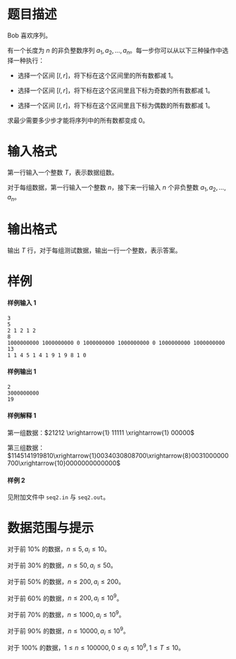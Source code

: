 
# 题目描述

Bob 喜欢序列。

有一个长度为 $n$ 的非负整数序列 $a_1, a_2, \dots, a_n$。每一步你可以从以下三种操作中选择一种执行：

- 选择一个区间 $[l, r]$，将下标在这个区间里的所有数都减 $1$。

- 选择一个区间 $[l, r]$，将下标在这个区间里且下标为奇数的所有数都减 $1$。

- 选择一个区间 $[l, r]$，将下标在这个区间里且下标为偶数的所有数都减 $1$。

求最少需要多少步才能将序列中的所有数都变成 $0$。


# 输入格式

第一行输入一个整数 $T$，表示数据组数。

对于每组数据，第一行输入一个整数 $n$，接下来一行输入 $n$ 个非负整数 $a_1, a_2, \dots, a_n$。


# 输出格式

输出 $T$ 行，对于每组测试数据，输出一行一个整数，表示答案。


# 样例

#### 样例输入 1

```
3
5
2 1 2 1 2
8
1000000000 1000000000 0 1000000000 1000000000 0 1000000000 1000000000
13
1 1 4 5 1 4 1 9 1 9 8 1 0
```

#### 样例输出 1

```plain
2
3000000000
19
```

#### 样例解释 1

第一组数据：$21212 \xrightarrow{1} 11111 \xrightarrow{1} 00000$

第三组数据：$1145141919810\xrightarrow{1}0034030808700\xrightarrow{8}0031000000700\xrightarrow{10}0000000000000$

#### 样例 2

见附加文件中 `seq2.in` 与 `seq2.out`。

# 数据范围与提示

对于前 $10\%$ 的数据，$n\le 5, a_i\le 10$。

对于前 $30\%$ 的数据，$n\le 50, a_i\le 50$。

对于前 $50\%$ 的数据，$n\le 200, a_i\le 200$。

对于前 $60\%$ 的数据，$n\le 200, a_i\le 10^9$。

对于前 $70\%$ 的数据，$n\le 1000, a_i\le 10^9$。

对于前 $90\%$ 的数据，$n\le 10000, a_i\le 10^9$。

对于 $100\%$ 的数据，$1\le n\le 100000, 0\le a_i\le 10^9, 1\le T\le 10$。


